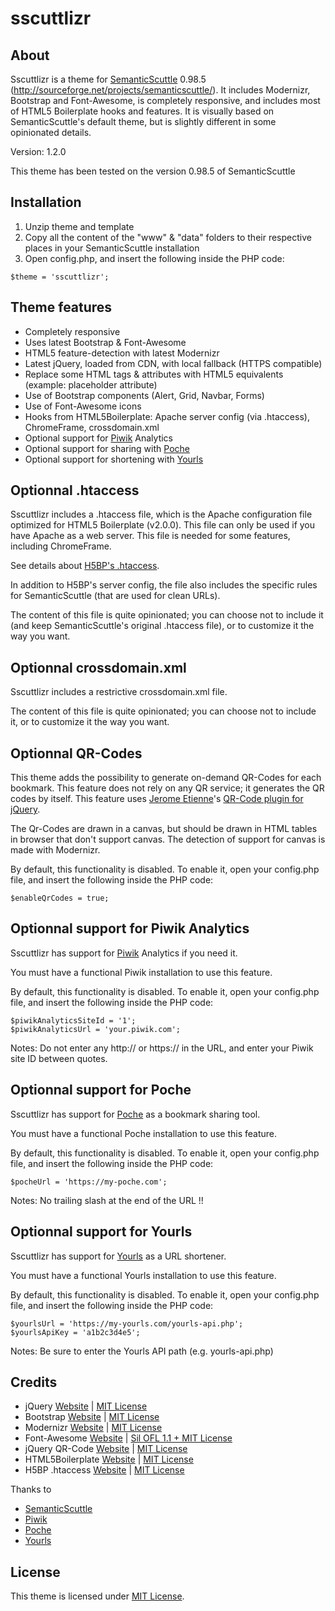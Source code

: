 sscuttlizr
==========

About
------------

Sscuttlizr is a theme for [SemanticScuttle](http://semanticscuttle.sourceforge.net/) 0.98.5 (http://sourceforge.net/projects/semanticscuttle/). It includes Modernizr, Bootstrap and Font-Awesome, is completely responsive, and includes most of HTML5 Boilerplate hooks and features.
It is visually based on SemanticScuttle's default theme, but is slightly different in some opinionated details.

Version: 1.2.0

This theme has been tested on the version 0.98.5 of SemanticScuttle


Installation
------------

1. Unzip theme and template
2. Copy all the content of the "www" & "data" folders to their respective places in your SemanticScuttle installation
3. Open config.php, and insert the following inside the PHP code:

```
$theme = 'sscuttlizr';
```



Theme features
------------

* Completely responsive
* Uses latest Bootstrap & Font-Awesome
* HTML5 feature-detection with latest Modernizr
* Latest jQuery, loaded from CDN, with local fallback (HTTPS compatible)
* Replace some HTML tags & attributes with HTML5 equivalents (example: placeholder attribute)
* Use of Bootstrap components (Alert, Grid, Navbar, Forms)
* Use of Font-Awesome icons
* Hooks from HTML5Boilerplate: Apache server config (via .htaccess), ChromeFrame, crossdomain.xml
* Optional support for [Piwik](http://piwik.org/) Analytics
* Optional support for sharing with [Poche](http://www.inthepoche.com/en)
* Optional support for shortening with [Yourls](http://yourls.org/)


Optionnal .htaccess
------------

Sscuttlizr includes a .htaccess file, which is the Apache configuration file optimized for HTML5 Boilerplate (v2.0.0). This file can only be used if you have Apache as a web server.
This file is needed for some features, including ChromeFrame.

See details about [H5BP's .htaccess](https://github.com/h5bp/server-configs-apache).

In addition to H5BP's server config, the file also includes the specific rules for SemanticScuttle (that are used for clean URLs).

The content of this file is quite opinionated; you can choose not to include it (and keep SemanticScuttle's original .htaccess file), or to customize it the way you want.



Optionnal crossdomain.xml
------------

Sscuttlizr includes a restrictive crossdomain.xml file.

The content of this file is quite opinionated; you can choose not to include it, or to customize it the way you want.



Optionnal QR-Codes
------------

This theme adds the possibility to generate on-demand QR-Codes for each bookmark. This feature does not rely on any QR service; it generates the QR codes by itself.
This feature uses [Jerome Etienne](http://blog.jetienne.com/ "Jerome Etienne's blog")'s [QR-Code plugin for jQuery](https://github.com/jeromeetienne/jquery-qrcode "QR-Code plugin for jQuery").

The Qr-Codes are drawn in a canvas, but should be drawn in HTML tables in browser that don't support canvas. The detection of support for canvas is made with Modernizr.

By default, this functionality is disabled. To enable it, open your config.php file, and insert the following inside the PHP code:

```
$enableQrCodes = true;
```



Optionnal support for Piwik Analytics
------------

Sscuttlizr has support for [Piwik](http://piwik.org/) Analytics if you need it.

You must have a functional Piwik installation to use this feature.

By default, this functionality is disabled. To enable it, open your config.php file, and insert the following inside the PHP code:

```
$piwikAnalyticsSiteId = '1';
$piwikAnalyticsUrl = 'your.piwik.com';
```

Notes: Do not enter any http:// or https:// in the URL, and enter your Piwik site ID between quotes.



Optionnal support for Poche
------------

Sscuttlizr has support for [Poche](http://www.inthepoche.com/en) as a bookmark sharing tool.

You must have a functional Poche installation to use this feature.

By default, this functionality is disabled. To enable it, open your config.php file, and insert the following inside the PHP code:

```
$pocheUrl = 'https://my-poche.com';
```
Notes: No trailing slash at the end of the URL !!



Optionnal support for Yourls
------------

Sscuttlizr has support for [Yourls](http://yourls.org/) as a URL shortener.

You must have a functional Yourls installation to use this feature.

By default, this functionality is disabled. To enable it, open your config.php file, and insert the following inside the PHP code:

```
$yourlsUrl = 'https://my-yourls.com/yourls-api.php';
$yourlsApiKey = 'a1b2c3d4e5';
```

Notes: Be sure to enter the Yourls API path (e.g. yourls-api.php)



Credits
------------

* jQuery [Website](http://jquery.com/) | [MIT License](https://github.com/jquery/jquery/blob/master/MIT-LICENSE.txt)
* Bootstrap [Website](http://getbootstrap.com/) | [MIT License](https://github.com/twbs/bootstrap/blob/master/LICENSE-MIT)
* Modernizr [Website](http://modernizr.com/) | [MIT License](http://modernizr.com/license/)
* Font-Awesome [Website](http://fontawesome.io/) | [Sil OFL 1.1 + MIT License](http://fontawesome.io/license/)
* jQuery QR-Code [Website](http://jeromeetienne.github.io/jquery-qrcode/) | [MIT License](https://github.com/jeromeetienne/jquery-qrcode/blob/master/MIT-LICENSE.txt)
* HTML5Boilerplate [Website](http://html5boilerplate.com/) | [MIT License](https://github.com/h5bp/html5-boilerplate/blob/master/LICENSE.md)
* H5BP .htaccess [Website](https://github.com/h5bp/server-configs-apache) | [MIT License](https://github.com/h5bp/server-configs-apache/blob/master/LICENSE.md)

Thanks to 

* [SemanticScuttle](http://semanticscuttle.sourceforge.net/)
* [Piwik](http://piwik.org/)
* [Poche](http://www.inthepoche.com/en)
* [Yourls](http://yourls.org/)


License
------------

This theme is licensed under [MIT License](https://github.com/jonrandoem/sscuttlizr/blob/master/LICENSE).
